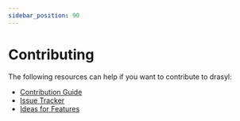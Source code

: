 ```yaml
---
sidebar_position: 90
---
```

# Contributing

The following resources can help if you want to contribute to drasyl:

* [Contribution Guide](https://github.com/drasyl-overlay/drasyl/blob/master/CONTRIBUTING.md)
* [Issue Tracker](https://github.com/drasyl-overlay/drasyl/issues)
* [Ideas for Features](https://github.com/orgs/drasyl-overlay/projects/1)
